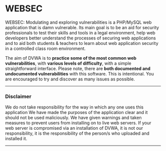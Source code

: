 # WEBSEC

WEBSEC: Modulating and exploring vulnerabilities is a PHP/MySQL web application that is damn vulnerable. Its main goal is to be an aid for security professionals to test their skills and tools in a legal environment, help web developers better understand the processes of securing web applications and to aid both students & teachers to learn about web application security in a controlled class room environment.

The aim of DVWA is to **practice some of the most common web vulnerabilities**, with **various levels of difficulty**, with a simple straightforward interface.
Please note, there are **both documented and undocumented vulnerabilities** with this software. This is intentional. You are encouraged to try and discover as many issues as possible.
- - -


### Disclaimer

We do not take responsibility for the way in which any one uses this application  We have made the purposes of the application clear and it should not be used maliciously. We have given warnings and taken measures to prevent users from installing on to live web servers. If your web server is compromised via an installation of DVWA, it is not our responsibility, it is the responsibility of the person/s who uploaded and installed it.

- - -








